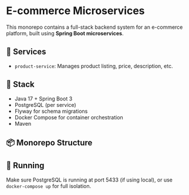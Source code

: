 # E-commerce Microservices

This monorepo contains a full-stack backend system for an e-commerce platform, built using **Spring Boot microservices**.

## 🧱 Services
- `product-service`: Manages product listing, price, description, etc.

## 🧰 Stack
- Java 17 + Spring Boot 3
- PostgreSQL (per service)
- Flyway for schema migrations
- Docker Compose for container orchestration
- Maven

## 📦 Monorepo Structure



## 🚀 Running
Make sure PostgreSQL is running at port 5433 (if using local), or use `docker-compose up` for full isolation.
